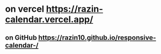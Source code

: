 # on vercel https://razin-calendar.vercel.app/
## on GitHub https://razin10.github.io/responsive-calendar-/
